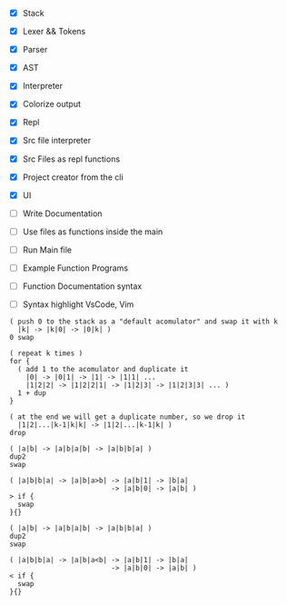 - [X] Stack
- [X] Lexer && Tokens
- [X] Parser
- [X] AST
- [X] Interpreter
- [X] Colorize output
- [X] Repl
- [X] Src file interpreter
- [X] Src Files as repl functions
- [X] Project creator from the cli
- [X] UI
- [ ] Write Documentation
- [ ] Use files as functions inside the main
- [ ] Run Main file
- [ ] Example Function Programs
- [ ] Function Documentation syntax
- [ ] Syntax highlight VsCode, Vim




```es
( push 0 to the stack as a "default acomulator" and swap it with k
  |k| -> |k|0| -> |0|k| )
0 swap 

( repeat k times )
for {
  ( add 1 to the acomulator and duplicate it
    |0| -> |0|1| -> |1| -> |1|1| ...
    |1|2|2| -> |1|2|2|1| -> |1|2|3| -> |1|2|3|3| ... )
  1 + dup
}

( at the end we will get a duplicate number, so we drop it
  |1|2|...|k-1|k|k| -> |1|2|...|k-1|k| )
drop
```

```es
( |a|b| -> |a|b|a|b| -> |a|b|b|a| )
dup2
swap

( |a|b|b|a| -> |a|b|a>b| -> |a|b|1| -> |b|a|
                         -> |a|b|0| -> |a|b| )
> if { 
  swap 
}{}
```

```es
( |a|b| -> |a|b|a|b| -> |a|b|b|a| )
dup2
swap

( |a|b|b|a| -> |a|b|a<b| -> |a|b|1| -> |b|a|
                         -> |a|b|0| -> |a|b| )
< if { 
  swap 
}{}
```
